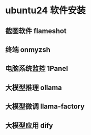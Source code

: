 # ubuntu24 软件安装


## 截图软件 flameshot


## 终端 onmyzsh


## 电脑系统监控 1Panel


## 大模型推理 ollama


## 大模型微调 llama-factory


## 大模型应用 dify
